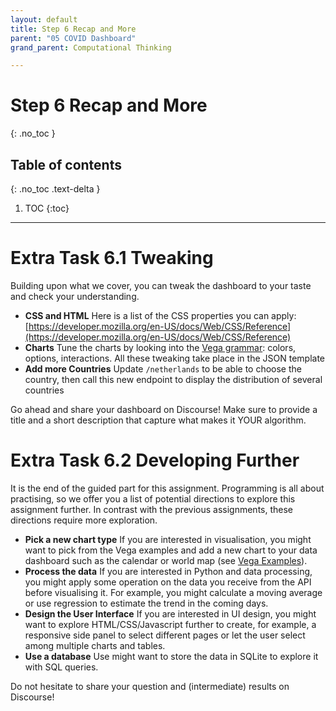 ```yaml
---
layout: default
title: Step 6 Recap and More
parent: "05 COVID Dashboard"
grand_parent: Computational Thinking

---
```


# Step 6 Recap and More
{: .no_toc }

## Table of contents
{: .no_toc .text-delta }

1. TOC
{:toc}

---


# Extra Task 6.1 Tweaking

Building upon what we cover, you can tweak the dashboard to your taste and check your understanding.

* **CSS and HTML** Here is a list of the CSS properties you can apply: [https://developer.mozilla.org/en-US/docs/Web/CSS/Reference](https://developer.mozilla.org/en-US/docs/Web/CSS/Reference)
* **Charts** Tune the charts by looking into the [Vega grammar](https://vega.github.io/vega/docs/): colors, options, interactions. All these tweaking take place in the JSON template
* **Add more Countries** Update `/netherlands` to be able to choose the country, then call this new endpoint to display the distribution of several countries

Go ahead and share your dashboard on Discourse! Make sure to provide a title and a short description that capture what makes it YOUR algorithm.

# Extra Task 6.2 Developing Further

It is the end of the guided part for this assignment. Programming is all about practising, so we offer you a list of potential directions to explore this assignment further. In contrast with the previous assignments, these directions require more exploration.

* **Pick a new chart type** If you are interested in visualisation, you might want to pick from the Vega examples and add a new chart to your data dashboard such as the calendar or world map (see [Vega Examples](https://vega.github.io/vega/examples/)).
* **Process the data** If you are interested in Python and data processing, you might apply some operation on the data you receive from the API before visualising it. For example, you might calculate a moving average or use regression to estimate the trend in the coming days.
* **Design the User Interface** If you are interested in UI design, you might want to explore HTML/CSS/Javascript further to create, for example, a responsive side panel to select different pages or let the user select among multiple charts and tables.
* **Use a database** Use might want to store the data in SQLite to explore it with SQL queries.

Do not hesitate to share your question and (intermediate) results on Discourse!